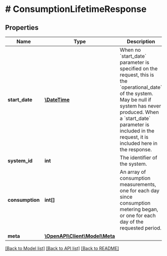 # # ConsumptionLifetimeResponse

## Properties

Name | Type | Description | Notes
------------ | ------------- | ------------- | -------------
**start_date** | [**\DateTime**](\DateTime.md) | When no &#x60;start_date&#x60; parameter is specified on the request, this is the &#x60;operational_date&#x60; of the system. May be null if system has never produced. When a &#x60;start_date&#x60; parameter is included in the request, it is included here in the response. |
**system_id** | **int** | The identifier of the system. |
**consumption** | **int[]** | An array of consumption measurements, one for each day since consumption metering began, or one for each day of the requested period. |
**meta** | [**\OpenAPI\Client\Model\Meta**](Meta.md) |  |

[[Back to Model list]](../../README.md#models) [[Back to API list]](../../README.md#endpoints) [[Back to README]](../../README.md)
